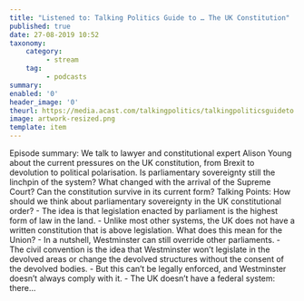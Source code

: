 ```yaml
---
title: "Listened to: Talking Politics Guide to … The UK Constitution"
published: true
date: 27-08-2019 10:52
taxonomy:
    category:
         - stream
    tag:
         - podcasts
summary:
enabled: '0'
header_image: '0'
theurl: https://media.acast.com/talkingpolitics/talkingpoliticsguideto...theukconstitution/media.mp3
image: artwork-resized.png
template: item
---
```

 
Episode summary: We talk to lawyer and constitutional expert Alison Young about the current pressures on the UK constitution, from Brexit to devolution to political polarisation. Is parliamentary sovereignty still the linchpin of the system? What changed with the arrival of the Supreme Court? Can the constitution survive in its current form? Talking Points: How should we think about parliamentary sovereignty in the UK constitutional order? - The idea is that legislation enacted by parliament is the highest form of law in the land. - Unlike most other systems, the UK does not have a written constitution that is above legislation. What does this mean for the Union? - In a nutshell, Westminster can still override other parliaments. - The civil convention is the idea that Westminster won’t legislate in the devolved areas or change the devolved structures without the consent of the devolved bodies. - But this can’t be legally enforced, and Westminster doesn’t always comply with it. - The UK doesn’t have a federal system: there…
